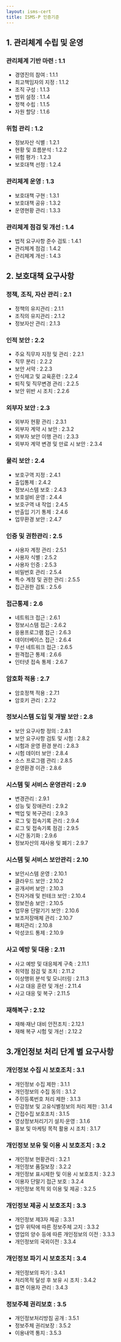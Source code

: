 ```yaml
---
layout: isms-cert
title: ISMS-P 인증기준
---
```



## 1. 관리체계 수립 및 운영

### 관리체계 기반 마련 : 1.1
-  경영진의 참여 : 1.1.1
-  최고책임자의 지정 : 1.1.2
-  조직 구성 : 1.1.3
-  범위 설정  : 1.1.4
-  정책 수립 : 1.1.5
-  자원 할당 : 1.1.6

### 위험 관리 : 1.2
-  정보자산 식별 : 1.2.1
-  현황 및 흐름분석 : 1.2.2
-  위험 평가 : 1.2.3
-  보호대책 선정 : 1.2.4

### 관리체계 운영 : 1.3
-  보호대책 구현 : 1.3.1
-  보호대책 공유 : 1.3.2
-  운영현황 관리 : 1.3.3

### 관리체계 점검 및 개선 : 1.4
-  법적 요구사항 준수 검토 : 1.4.1
-  관리체계 점검 : 1.4.2
-  관리체계 개선 : 1.4.3

## 2. 보호대책 요구사항

### 정책, 조직, 자산 관리 : 2.1
-  정책의 유지관리 : 2.1.1
-  조직의 유지관리 : 2.1.2
-  정보자산 관리 : 2.1.3

### 인적 보안 : 2.2
-  주요 직무자 지정 및 관리 : 2.2.1
-  직무 분리 : 2.2.2
-  보안 서약 : 2.2.3
-  인식제고 및 교육훈련 : 2.2.4
-  퇴직 및 직무변경 관리 : 2.2.5
-  보안 위반 시 조치 : 2.2.6

### 외부자 보안 : 2.3
-  외부자 현황 관리 : 2.3.1
-  외부자 계약 시 보안 : 2.3.2
-  외부자 보안 이행 관리 : 2.3.3
-  외부자 계약 변경 및 만료 시 보안 : 2.3.4

### 물리 보안 : 2.4
-  보호구역 지정 : 2.4.1
-  출입통제 : 2.4.2
-  정보시스템 보호 : 2.4.3
-  보호설비 운영 : 2.4.4
-  보호구역 내 작업 : 2.4.5
-  반출입 기기 통제 : 2.4.6
-  업무환경 보안 : 2.4.7

### 인증 및 권한관리 : 2.5
-  사용자 계정 관리 : 2.5.1
-  사용자 식별 : 2.5.2
-  사용자 인증 : 2.5.3
-  비밀번호 관리 : 2.5.4
-  특수 계정 및 권한 관리 : 2.5.5
-  접근권한 검토 : 2.5.6

### 접근통제  : 2.6
-  네트워크 접근 : 2.6.1
-  정보시스템 접근 : 2.6.2
-  응용프로그램 접근 : 2.6.3
-  데이터베이스 접근 : 2.6.4
-  무선 네트워크 접근 : 2.6.5
-  원격접근 통제 : 2.6.6
-  인터넷 접속 통제 : 2.6.7

###  암호화 적용 : 2.7
-  암호정책 적용 : 2.7.1
-  암호키 관리 : 2.7.2

### 정보시스템 도입 및 개발 보안 : 2.8
-  보안 요구사항 정의 : 2.8.1
-  보안 요구사항 검토 및 시험 : 2.8.2
-  시험과 운영 환경 분리  : 2.8.3
-  시험 데이터 보안 : 2.8.4
-  소스 프로그램 관리 : 2.8.5
-  운영환경 이관 : 2.8.6

### 시스템 및 서비스 운영관리 : 2.9
-  변경관리 : 2.9.1
-  성능 및 장애관리 : 2.9.2
-  백업 및 복구관리 : 2.9.3
-  로그 및 접속기록 관리 : 2.9.4
-  로그 및 접속기록 점검 : 2.9.5
-  시간 동기화 : 2.9.6
-  정보자산의 재사용 및 폐기 : 2.9.7

### 시스템 및 서비스 보안관리 : 2.10
-  보안시스템 운영 : 2.10.1
-  클라우드 보안 : 2.10.2
-  공개서버 보안 : 2.10.3
-  전자거래 및 핀테크 보안 : 2.10.4
-  정보전송 보안 : 2.10.5
-  업무용 단말기기 보안 : 2.10.6
-  보조저장매체 관리 : 2.10.7
-  패치관리 : 2.10.8
-  악성코드 통제 : 2.10.9

###  사고 예방 및 대응 : 2.11
-  사고 예방 및 대응체계 구축 : 2.11.1
-  취약점 점검 및 조치 : 2.11.2
-  이상행위 분석 및 모니터링 : 2.11.3
-  사고 대응 훈련 및 개선 : 2.11.4
-  사고 대응 및 복구 : 2.11.5

### 재해복구 : 2.12
-  재해·재난 대비 안전조치 : 2.12.1
-  재해 복구 시험 및 개선 : 2.12.2

## 3.개인정보 처리 단계 별 요구사항

### 개인정보 수집 시 보호조치 : 3.1
-  개인정보 수집 제한 : 3.1.1
-  개인정보의 수집 동의 : 3.1.2
-  주민등록번호 처리 제한 : 3.1.3
-  민감정보 및 고유식별정보의 처리 제한 : 3.1.4
-  간접수집 보호조치 : 3.1.5
-  영상정보처리기기 설치·운영  : 3.1.6
-  홍보 및 마케팅 목적 활용 시 조치 : 3.1.7

### 개인정보 보유 및 이용 시 보호조치 : 3.2
-  개인정보 현황관리 : 3.2.1
-  개인정보 품질보장 : 3.2.2
-  개인정보 표시제한 및 이용 시 보호조치 : 3.2.3
-  이용자 단말기 접근 보호 : 3.2.4
-  개인정보 목적 외 이용 및 제공 : 3.2.5

### 개인정보 제공 시 보호조치 : 3.3
-  개인정보 제3자 제공 : 3.3.1
-  업무 위탁에 따른 정보주체 고지 : 3.3.2
-  영업의 양수 등에 따른 개인정보의 이전 : 3.3.3
-  개인정보의 국외이전 : 3.3.4

### 개인정보 파기 시 보호조치 : 3.4
-  개인정보의 파기 : 3.4.1
-  처리목적 달성 후 보유 시 조치 : 3.4.2
-  휴면 이용자 관리 : 3.4.3

### 정보주체 권리보호 : 3.5
-  개인정보처리방침 공개 : 3.5.1
-  정보주체 권리보장 : 3.5.2
-  이용내역 통지 : 3.5.3
